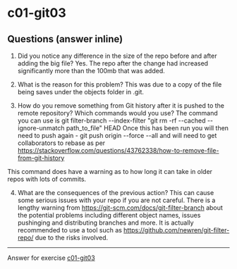 # c01-git03

## Questions (answer inline)

1. Did you notice any difference in the size of the repo before and after adding the big file?
Yes. The repo after the change had increased significantly more than the 100mb that was added.

2. What is the reason for this problem?
This was due to a copy of the file being saves under the objects folder in .git.

3. How do you remove something from Git history after it is pushed to the remote repository? Which commands would you use? 
The command you can use is git filter-branch --index-filter "git rm -rf --cached --ignore-unmatch path_to_file" HEAD 
Once this has been run you will then need to push again - git push origin --force --all and will need to get collaborators to rebase as per https://stackoverflow.com/questions/43762338/how-to-remove-file-from-git-history

This command does have a warning as to how long it can take in older repos with lots of commits. 

4. What are the consequences of the previous action?
This can cause some serious issues with your repo if you are not careful. There is a lengthy warning from https://git-scm.com/docs/git-filter-branch about the potential problems including different object names, issues pushinging and distributing branches and more. It is actually recommended to use a tool such as https://github.com/newren/git-filter-repo/ due to the risks involved.
<!-- Don't change anything below this point-->
<!-- Before commiting, remove both commented lines--> 
***
Answer for exercise [c01-git03](https://github.com/devopsacademyau/academy/blob/23cc1dfa31e85651e3cdc1b0ef38da21518841ba/classes/01class/exercises/c01-git03/README.md)